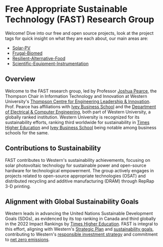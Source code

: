# Free Appropriate Sustainable Technology (FAST) Research Group

Welcome! Dive into our free and open source projects, look at the project tags for quick insight on what they are each about, our main areas are:
- [Solar-PV](profile/PV_projects.md)
- [Frugal-Biomed](profile/Frugal_Biomed_projects.md)
- [Resilient-Alternative-Food](profile/Resilient_Alt_Food_projects.md)
- [Scientific-Equipment-Instrumentation](profile/Scientific_Equipment_Instrumentation_Project.md)

## Overview

Welcome to the FAST research group, led by Professor [Joshua Pearce](https://www.appropedia.org/User:J.M.Pearce), the Thompson Chair in Information Technology and Innovation at Western University's [Thompson Centre for Engineering Leadership & Innovation](https://www.eng.uwo.ca/tc/). Prof. Pearce has affiliations with [Ivey Business School](https://www.ivey.uwo.ca/) and the [Department of Electrical & Computer Engineering](https://www.eng.uwo.ca/electrical/), both part of Western University, a globally ranked institution. Western University is recognized for its sustainability efforts, ranking third worldwide for sustainability in [Times Higher Education](https://www.timeshighereducation.com/rankings/impact/2022/overall#!/page/0/length/25/sort_by/rank/sort_order/asc/cols/undefined) and [Ivey Business School](https://www.ft.com/content/1c6cd228-f0c5-4011-9fec-84a224c1c099) being notable among business schools for the same.

## Contributions to Sustainability

FAST contributes to Western's sustainability achievements, focusing on solar photovoltaic technology for sustainable power and open-source hardware for technological empowerment. The group actively engages in projects related to open-source appropriate technologies (OSAT) and distributed recycling and additive manufacturing (DRAM) through RepRap 3-D printing.

## Alignment with Global Sustainability Goals

Western leads in advancing the United Nations Sustainable Development Goals (SDGs), as evidenced by its top ranking in Canada and third globally in the 2022 Impact Rankings by [Times Higher Education](https://www.timeshighereducation.com/rankings/impact/2022/overall#!/page/0/length/25/sort_by/rank/sort_order/asc/cols/undefined). FAST is integral to this effort, aligning with Western's [Strategic Plan](https://strategicplan.uwo.ca/) and [sustainability goals](https://sustainability.uwo.ca/sdg/index.html), contributing to Western's [responsible investment strategy](https://news.westernu.ca/2021/11/responsible-investing-contributes-to-significant-carbon-footprint-reduction/) and commitment to [net zero emissions](https://news.westernu.ca/2022/04/decarbonization-key-to-westerns-net-zero-emissions-investment-goal/).
